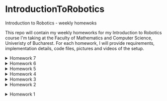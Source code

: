 # IntroductionToRobotics 
Introduction to Robotics - weekly homewoks

This repo will contain my weekly homeworks for my Introduction to Robotics course I'm taking at the Faculty of Mathematics and Computer Science, Univeristy of Bucharest.
For each homework, I will provide requirements, implementation details, code files, pictures and videos of the setup.

<details>
  <summary> Homework 7
  </summary>
  
### Requirements

Develop a small game on the 8x8 matrix. The game must have at least 3 types of elements: player (blinks slowly), bombs/bullets (blinks fast), wall (doesn’t blink). The purpose of this to get you started with your matrix project. The basic idea is that you generate walls on the map (50% - 75% of the map) and then the player moves and destroys them.

### Photo

![photo](https://github.com/ilinca-ana-moraru/IntroductionToRobotics/blob/main/matrix_game/game_photo.jpeg)

### Video

https://youtu.be/xsaW_FHu68A

</details>

<details>
<summary> Homework 6
</summary>
<br>
  
### Requirements

Develop a ”Smart Environment Monitor and Logger” using Arduino. This system will utilize various sensors to gather environmental data, log this data into EEPROM, and provide both visual feedback via an RGB LED and user interaction through a Serial Menu. The project focuses on integrating sensor readings, memory management, Serial Communication and the general objective of building a menu. 

### Photo

![photo](https://github.com/ilinca-ana-moraru/IntroductionToRobotics/blob/main/homework6/envoirement_monitor.jpeg)

### Video

https://www.youtube.com/watch?v=Y0_TF87Dfe0

</details>


<details>
<summary> Homework 5
</summary>
<br>
  
### Requirements

Using the 4 digit 7 segment display and 3 buttons, implement a stopwatch timer that counts in 10ths of a second
and has a save lap functionality. Your buttons should have the following functionalities:
– Button 1: Start / pause.
– Button 2: Reset (if in pause mode). Reset saved laps (if in lap
viewing mode).
– Button 3: Save lap (if in counting mode), cycle through last saved
laps (up to 4 laps).

#### Workflow

1. Display shows ”000.0”. When pressing the Start button, the timer should start.
2. During timer counter, each time you press the lap button, the timer’s valuen should be saved in memory, up to 4 laps. Pressing the 5th time should override the 1st saved one. If you press the resetbutton while timer works, nothing happens. If you press the pausebutton, the timer stops.
3. In Pause Mode, the lap flag button doesn’t work anymore. Pressing the reset button resets to 000.0.
4. After reset, the flag buttons can be pressed to cycle through the lap times. Each time you press the flag button, it displays to the next saved lap. Pressing it continuously should cycle through it continuously. Pressing the reset button while in this state resets all flags and takes the timer back to ”000.0”.

### Photo

![photo](https://github.com/ilinca-ana-moraru/IntroductionToRobotics/blob/main/homework5/StopwatchTimer.jpeg)

### Video 

https://www.youtube.com/watch?v=qyF0SFH7i9U
</details>

<details>
<summary>Homework 4</summary>
<br>
  
### Requirements

Use the joystick to control the position ofthe segment and ”draw” on the display.  The movement between segments should be natural, meaning they should jump from the current positiononly to neighbors, but without passing through ”walls”.
The  initial  position  should  be  on  the  DP.  The  current position always blinks (irrespective of the fact that the segment is on or off).  Use the joystick to move from one position to neighbors. Short pressing the button toggles the segment state  from  ON  to  OFF  or  from  OFF  to  ON.  Long  pressing  the  button resets the entire display by turning all the segments OFF and moving the current position to the decimal point.

### Photo

![photo](https://github.com/ilinca-ana-moraru/IntroductionToRobotics/blob/main/homework4/7segment_display.jpeg)

### Video

https://www.youtube.com/watch?v=qkIAa9wdMFs

</details>

<details>
<summary>Homework 3</summary>
<br>
  
### Requirements

Design  a  control  system  that  simulates  a  3-floor  elevator  using  the  Arduino platform. 

•LED Indicators: Each of the 3 LEDs should represent one of the 3 floors. The LED corresponding to the current floor should light up. Additionally, another LED should represent the elevator’s operational state. It shouldblink when the elevator is moving and remain static when stationary

•Buttons: Implement 3 buttons that represent the call buttons from the3 floors. When pressed, the elevator should simulate movement towards the floor after a short interval (2-3 seconds)

•Buzzer: The buzzer should sound briefly during the following scenarios:

  –Elevator arriving at the desired floor

  –Elevator  doors  closing  and  movement 

### Photo

![photo](https://github.com/ilinca-ana-moraru/IntroductionToRobotics/blob/main/homework3/Elevator_photo.jpeg)

### Video

https://www.youtube.com/watch?v=3fIW2rPJU-E

</details>

<details>
<summary>Homework 2</summary>
<br>
  
### Requirements

Use a separate potentiometer for controlling each color of the RGB LED: Red, Green, and Blue. This control must leverage digital electronics. Specifically, you  need  to  read the  potentiometer’s  value  with  Arduino  and  then  write a mapped value to the LED pins.

### Photo

![photo](https://github.com/ilinca-ana-moraru/IntroductionToRobotics/blob/main/tema2/RGB%20photo.jpeg)

### Video
https://youtube.com/shorts/oJRcK_7D9mI?si=N4qC495yyYWKMDAx</details>


<details>
<summary>Homework 1</summary>
<br>

## Requirments

Create the repo. 

</details>

